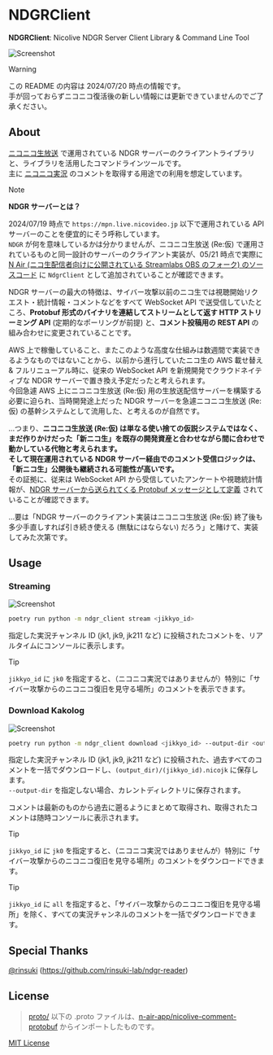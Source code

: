 
# NDGRClient

**NDGRClient**: Nicolive NDGR Server Client Library & Command Line Tool

![Screenshot](https://github.com/user-attachments/assets/16b092dd-419a-421a-8eae-46a20b106298)

> [!WARNING]
> この README の内容は 2024/07/20 時点の情報です。  
> 手が回っておらずニコニコ復活後の新しい情報には更新できていませんのでご了承ください。

## About

[ニコニコ生放送](https://live.nicovideo.jp/) で運用されている NDGR サーバーのクライアントライブラリと、ライブラリを活用したコマンドラインツールです。  
主に [ニコニコ実況](https://originalnews.nico/464285) のコメントを取得する用途での利用を想定しています。

> [!NOTE]
> **NDGR サーバーとは？**  
> 
> 2024/07/19 時点で `https://mpn.live.nicovideo.jp` 以下で運用されている API サーバーのことを便宜的にそう呼称しています。  
> `NDGR` が何を意味しているかは分かりませんが、ニコニコ生放送 (Re:仮) で運用されているものと同一設計のサーバーのクライアント実装が、05/21 時点で実際に [N Air (ニコ生配信者向けに公開されている Streamlabs OBS のフォーク) のソースコード](https://github.com/n-air-app/n-air-app/blob/n-air_development/app/services/nicolive-program/NdgrClient.ts) に `NdgrClient` として追加されていることが確認できます。
>
> NDGR サーバーの最大の特徴は、サイバー攻撃以前のニコ生では視聴開始リクエスト・統計情報・コメントなどをすべて WebSocket API で送受信していたところ、**Protobuf 形式のバイナリを連結してストリームとして返す HTTP ストリーミング API** (定期的なポーリングが前提) と、**コメント投稿用の REST API** の組み合わせに変更されていることです。  
> 
> AWS 上で稼働していること、またこのような高度な仕組みは数週間で実装できるようなものではないことから、以前から進行していたニコ生の AWS 載せ替え & フルリニューアル時に、従来の WebSocket API を新規開発でクラウドネイティブな NDGR サーバーで置き換え予定だったと考えられます。  
> 今回急遽 AWS 上にニコニコ生放送 (Re:仮) 用の生放送配信サーバーを構築する必要に迫られ、当時開発途上だった NDGR サーバーを急遽ニコニコ生放送 (Re:仮) の基幹システムとして流用した、と考えるのが自然です。
>
> …つまり、**ニコニコ生放送 (Re:仮) は単なる使い捨ての仮説システムではなく、まだ作りかけだった「新ニコ生」を既存の開発資産と合わせながら間に合わせで動かしている代物と考えられます。**  
> **そして現在運用されている NDGR サーバー経由でのコメント受信ロジックは、「新ニコ生」公開後も継続される可能性が高いです。**  
> その証拠に、従来は WebSocket API から受信していたアンケートや視聴統計情報が、[NDGR サーバーから送られてくる Protobuf メッセージとして定義](https://github.com/n-air-app/nicolive-comment-protobuf/blob/main/proto/dwango/nicolive/chat/data/atoms.proto) されていることが確認できます。  
> 
> …要は「NDGR サーバーのクライアント実装はニコニコ生放送 (Re:仮) 終了後も多少手直しすれば引き続き使える (無駄にはならない) だろう」と賭けて、実装してみた次第です。

## Usage

### Streaming

![Screenshot](https://github.com/user-attachments/assets/8ea7e245-b525-48cd-9fb8-280a7edc63b6)

```bash
poetry run python -m ndgr_client stream <jikkyo_id>
```

指定した実況チャンネル ID (jk1, jk9, jk211 など) に投稿されたコメントを、リアルタイムにコンソールに表示します。

> [!TIP]
> `jikkyo_id` に `jk0` を指定すると、（ニコニコ実況ではありませんが）特別に「サイバー攻撃からのニコニコ復旧を見守る場所」のコメントを表示できます。

### Download Kakolog

![Screenshot](https://github.com/user-attachments/assets/31c4ccc5-feb8-47cd-8665-451a180f471a)

```bash
poetry run python -m ndgr_client download <jikkyo_id> --output-dir <output_dir>
```

指定した実況チャンネル ID (jk1, jk9, jk211 など) に投稿された、過去すべてのコメントを一括でダウンロードし、`(output_dir)/(jikkyo_id).nicojk` に保存します。  
`--output-dir` を指定しない場合、カレントディレクトリに保存されます。

コメントは最新のものから過去に遡るようにまとめて取得され、取得されたコメントは随時コンソールに表示されます。

> [!TIP]
> `jikkyo_id` に `jk0` を指定すると、（ニコニコ実況ではありませんが）特別に「サイバー攻撃からのニコニコ復旧を見守る場所」のコメントをダウンロードできます。

> [!TIP]
> `jikkyo_id` に `all` を指定すると、「サイバー攻撃からのニコニコ復旧を見守る場所」を除く、すべての実況チャンネルのコメントを一括でダウンロードできます。

## Special Thanks

[@rinsuki](https://github.com/rinsuki) (https://github.com/rinsuki-lab/ndgr-reader)

## License

> [proto/](/proto/) 以下の .proto ファイルは、[n-air-app/nicolive-comment-protobuf](https://github.com/n-air-app/nicolive-comment-protobuf) からインポートしたものです。

[MIT License](License.txt)
